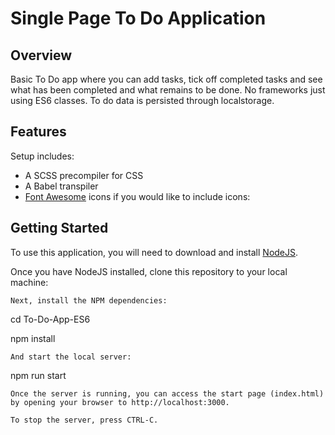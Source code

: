 # Single Page To Do Application 

## Overview

Basic To Do app where you can add tasks, tick off completed tasks and see what has been completed and what remains to be done. No frameworks just using ES6 classes. To do data is persisted through localstorage. 

## Features

Setup includes:
* A SCSS precompiler for CSS
* A Babel transpiler 
* [Font Awesome](http://fontawesome.io/icons/) icons if you would like to include icons:

## Getting Started

To use this application, you will need to download and install [NodeJS](https://nodejs.org/download/).

Once you have NodeJS installed, clone this repository to your local machine:
```
Next, install the NPM dependencies:
```
cd To-Do-App-ES6

npm install
```
And start the local server:
```
npm run start
```
Once the server is running, you can access the start page (index.html) by opening your browser to http://localhost:3000.

To stop the server, press CTRL-C.

